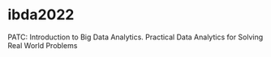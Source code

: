 # ibda2022
PATC: Introduction to Big Data Analytics. Practical Data Analytics for Solving Real World Problems
